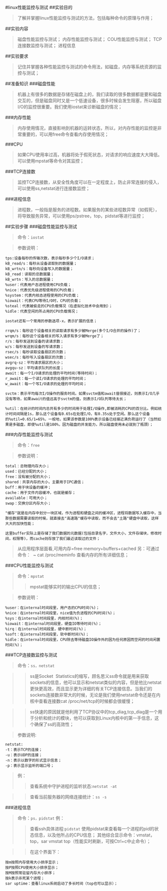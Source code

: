 #linux性能监控与测试
##实验目的
>了解并掌握linux性能监控与测试的方法，包括每种命令的原理与作用；

##实验内容
>磁盘性能监控与测试；
>内存性能监控与测试；
>COU性能监控与测试；
>TCP连接数监控与测试；
>进程信息

##实验要求
>记住并掌握各种性能监控与测试的命令用法，如磁盘，内存等系统资源的监控与测试；

##准备知识
###磁盘性能
>机器上有很多的数据是存储在磁盘上的，我们读取的很多数据都是要和磁盘交互的，但是磁盘同时又是一个低速设备，很多时候会发生阻塞，所以磁盘I/O的监控很重要。我们使用iostat来诊断磁盘的情况；

###内存性能
>内存使用情况，直接影响到机器的运转状态，所以，对内存性能的监控是非常重要的，可以用free命令查看内存使用情况；

###CPU
>如果CPU使用率过高，机器将处于假死状态，对请求的响应速度大大降低。可以使用mpstat等命令对其监控；

###TCP连接数
>监控TCP连接数，从安全性角度可以在一定程度上，防止非常连接的侵入，可以使用ss,netstat进行连接数监控；

###进程信息
>进程数，一般指是服务的进程数。如果服务的某些进程数异常（如假死），将导致服务异常，可以使用ps/pstree，top，pidstat等进行监控；

##实验步骤
###磁盘性能监控与测试
>命令：`iostat`

>参数说明：
```
tps:设备每秒的传输次数，表示每秒多少个I/O请求；
kB_read/s：每秒从设备读取到的数据量；
kB_wrtn/s：每秒向设备写入的数据量；
kB_read：读取的总数据量；
kB_wrtn：写入的总数据量；
%user：代表用户态进程使用CPU负载；
%nice：代表优先级进程使用的CPU负载；
%system：代表内核态进程使用的CPU负载；
%iowait：代表CPU等待I/O时，CPU的负载；
%steal：代表被偷走的CPU负载情况（在虚拟化技术中会用到）；
%idle：代表空闲的所占用的CPU负载情况；

iostat还有一个常用的参数选项-x，表示扩展的信息；

rrqm/s：每秒这个设备相关的读取请求有多少被Merge(多个I/O合并的操作)了；
wrqm/s：每秒这个设备相关的写入请求有多少被Merge了；
r/s：每秒发送到设备的读请求数；
w/s：每秒发送到设备的写请求数；
rsec/s：每秒读取设备扇区的次数；
wsec/s：每秒写入设备扇区的次数；
avgrq-sz：平均请求扇区的大小；
avgqu-sz：平均请求队列的长度；
await：每一个I/O请求的处理的平均时间(等待时间)；
r_await：每一个读I/O请求的处理的平均时间；
w_await：每一个写I/O请求的处理的平均时间；

svctm：表示平均每次I/O操作的服务时间。如果svctm值和await值很接近，则表示I/O几乎没有等待，如果await的值远高于svctm的值，则表示I/O队列等待太长；

%util：在统计的时间内总共有多少的时间用于处理I/O操作,即被消耗的CPU的百分比。例如统计时间间隔是1s，那么这个设备有0.65s在处理I/O，有0.35s处于空闲。那么这个设备的%util=0.65/1=65%，一般地，如果该参数是100%表示设备已经接近满负荷运行了（当然如果是多磁盘，即使%util是100%，因为磁盘的并发能力，所以磁盘使用未必就到了瓶颈）；
```
###内存性能监控与测试
>命令：`free`

>参数说明：
```
total：总物理内存大小；
used：已经分配的大小；
free：没有被分配的大小；
shared：共享内存的大小，主要用于IPC通信；
buff：用于块设备的缓冲；
cache：用于文件内容缓冲，也就是缓存；
available：可用大小；
swap：交换分区内存大小；

"缓存"就是在内存中划分一块区域，作为进程和硬盘之间的缓冲区，进程将数据写入缓存中，当那些数据需要读取的时候，就直接去"高速路"缓存中读取，而不会去"土路"硬盘中读取，这样大大的加快性能；

这里buffer实际上是存储了我们数据的元数据(包括目录名字，文件大小，文件存储块，修改时间，权限等)，而cache则存放了我们最近读取过的文件；
```
>从应用程序层面看,可用内存=free memory+buffers+cached   另：可通过命令：  ~ cat /proc/meminfo 查看内存的所有详细信息；

###CPU性能监控与测试
>命令：`mpstat`
>>mpstat能够实时的输出CPU的信息；

>参数说明：
```
%user：在internal时间段里，用户态的CPU时间(%)；
%nice：在internal时间段里，nice值为负进程的CPU时间(%)；   
%sys：在internal时间段里，内核时间(%)；       
%iowait：在internal时间段里，硬盘IO等待时间(%)； 
%irq：在internal时间段里，硬中断时间(%)；     
%soft：在internal时间段里，软中断时间(%)；    
%idle：在internal时间段里，CPU除去等待磁盘IO操作外的因为任何原因而空闲的时间闲置时间(%)； 
```
###TCP连接数监控与测试
>命令：`ss，netstat`

>>ss是Socket  Statistics的缩写，顾名思义ss命令就是用来获取sockets的信息，他可以显示和netstat类似的内容，但是他比netstat更快更高效，而且显示更为详细的有关TCP连接信息。当我们的sockets连接数非常大的时候，无论是我们使用netstat命令还是在内核中查看连接数cat /proc/net/tcp的时候都会很缓慢；

>>ss快速的原因就是他利用了TCP协议中的tcp_diag,tcp_diag是一个用于分析和统计的模块，他可以获取到Linux内核中的第一手信息，这个确保了ss的高效性；

>参数说明:
```
netstat:
-t：表示TCP的连接；
-u：表示UDP的连接；
-n：表示以数字的形式显示信息；
-p：表示显示监听的端口号；
```
>例：
>>查看系统中守护进程的监听状态:`netstat -at`

>>查看当前服务器的网络连接统计：`ss -s`


###进程信息
>命令：`ps，pidstat`
>例：
>>查看ssh具体进程:`pidstat`
>>使用pidstat来查看每一个进程的pid的状态信息，以及他所占的CPU信息；
>>其他综合显示命令：vmstat，top，sar vmstat top（性能实时刷新，可按Ctrl+c中止命令）；

>>在这个界面下：
```
按m按照内存使用大小排序显示；
按P按照CPU使用大小排序显示； 
按M按照常驻留内存大小排序；
按k表示杀死某个进程；
sar uptime：查看linux系统启动了多长时间（top也可以显示）；
```
